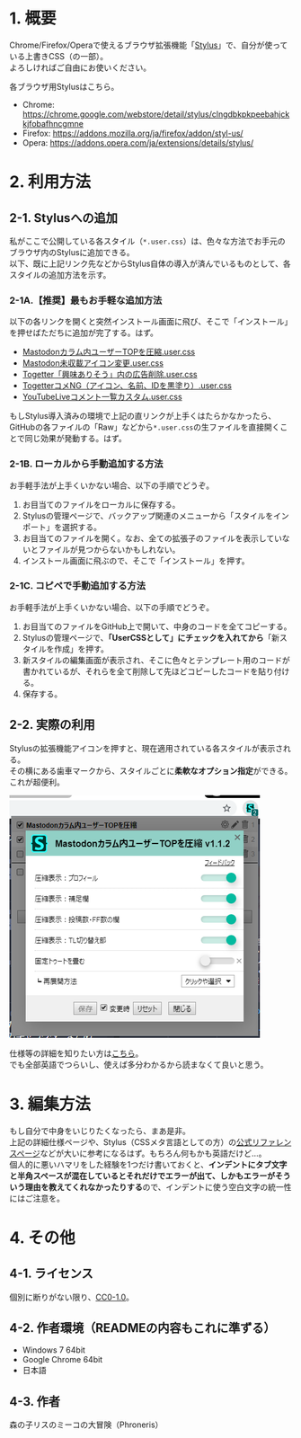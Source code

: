 # 1. 概要

Chrome/Firefox/Operaで使えるブラウザ拡張機能「[Stylus](https://add0n.com/stylus.html)」で、自分が使っている上書きCSS（の一部）。  
よろしければご自由にお使いください。  

各ブラウザ用Stylusはこちら。
+ Chrome: https://chrome.google.com/webstore/detail/stylus/clngdbkpkpeebahjckkjfobafhncgmne
+ Firefox: https://addons.mozilla.org/ja/firefox/addon/styl-us/
+ Opera: https://addons.opera.com/ja/extensions/details/stylus/


# 2. 利用方法

## 2-1. Stylusへの追加

私がここで公開している各スタイル（`*.user.css`）は、色々な方法でお手元のブラウザ内のStylusに追加できる。  
以下、既に上記リンク先などからStylus自体の導入が済んでいるものとして、各スタイルの追加方法を示す。

### 2-1A.【推奨】最もお手軽な追加方法

以下の各リンクを開くと突然インストール画面に飛び、そこで「インストール」を押せばただちに追加が完了する。はず。

+ [Mastodonカラム内ユーザーTOPを圧縮.user.css](https://github.com/Phroneris/Stylus/raw/develop/Mastodonカラム内ユーザーTOPを圧縮.user.css)
+ [Mastodon未収載アイコン変更.user.css](https://github.com/Phroneris/Stylus/raw/develop/Mastodon未収載アイコン変更.user.css)
+ [Togetter「興味ありそう」内の広告削除.user.css](https://github.com/Phroneris/Stylus/raw/develop/Togetter「興味ありそう」内の広告削除.user.css)
+ [TogetterコメNG（アイコン、名前、IDを黒塗り）.user.css](https://github.com/Phroneris/Stylus/raw/develop/TogetterコメNG（アイコン、名前、IDを黒塗り）.user.css)
+ [YouTubeLiveコメント一覧カスタム.user.css](https://github.com/Phroneris/Stylus/raw/develop/YouTubeLiveコメント一覧カスタム.user.css)  

もしStylus導入済みの環境で上記の直リンクが上手くはたらかなかったら、GitHubの各ファイルの「Raw」などから`*.user.css`の生ファイルを直接開くことで同じ効果が発動する。はず。

### 2-1B. ローカルから手動追加する方法

お手軽手法が上手くいかない場合、以下の手順でどうぞ。
1. お目当てのファイルをローカルに保存する。
2. Stylusの管理ページで、バックアップ関連のメニューから「スタイルをインポート」を選択する。
3. お目当てのファイルを開く。なお、全ての拡張子のファイルを表示していないとファイルが見つからないかもしれない。
4. インストール画面に飛ぶので、そこで「インストール」を押す。

### 2-1C. コピペで手動追加する方法

お手軽手法が上手くいかない場合、以下の手順でどうぞ。
1. お目当てのファイルをGitHub上で開いて、中身のコードを全てコピーする。
2. Stylusの管理ページで、**「UserCSSとして」にチェックを入れてから**「新スタイルを作成」を押す。
3. 新スタイルの編集画面が表示され、そこに色々とテンプレート用のコードが書かれているが、それらを全て削除して先ほどコピーしたコードを貼り付ける。
4. 保存する。

## 2-2. 実際の利用

Stylusの拡張機能アイコンを押すと、現在適用されている各スタイルが表示される。  
その横にある歯車マークから、スタイルごとに**柔軟なオプション指定**ができる。これが超便利。  

![オプション指定の様子](readme-sample.png)  

仕様等の詳細を知りたい方は[こちら](https://github.com/openstyles/stylus/wiki/UserCSS)。  
でも全部英語でつらいし、使えば多分わかるから読まなくて良いと思う。


# 3. 編集方法

もし自分で中身をいじりたくなったら、まあ是非。  
上記の詳細仕様ページや、Stylus（CSSメタ言語としての方）の[公式リファレンスページ](http://stylus-lang.com/)などが大いに参考になるはず。もちろん何もかも英語だけど…。  
個人的に悪いハマリをした経験を1つだけ書いておくと、**インデントにタブ文字と半角スペースが混在しているとそれだけでエラーが出て、しかもエラーがそういう理由を教えてくれなかったりする**ので、インデントに使う空白文字の統一性にはご注意を。


# 4. その他

## 4-1. ライセンス
個別に断りがない限り、[CC0-1.0](http://creativecommons.org/publicdomain/zero/1.0/deed.ja)。

## 4-2. 作者環境（READMEの内容もこれに準ずる）
+ Windows 7 64bit
+ Google Chrome 64bit
+ 日本語

## 4-3. 作者
森の子リスのミーコの大冒険（Phroneris）

